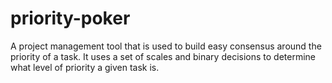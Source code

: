 # priority-poker
A project management tool that is used to build easy consensus around the priority of a task. It uses a set of scales and binary decisions to determine what level of priority a given task is.
